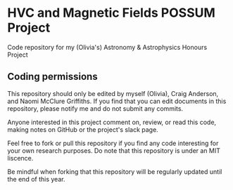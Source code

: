 # HVC and Magnetic Fields POSSUM Project
Code repository for my (Olivia's) Astronomy &amp; Astrophysics Honours Project

## Coding permissions

This repository should only be edited by myself (Olivia), Craig Anderson, and Naomi McClure Griffiths. If you find that you can edit documents in this repository, please notify me and do not submit any commits.

Anyone interested in this project comment on, review, or read this code, making notes on GitHub or the project's slack page.

Feel free to fork or pull this repository if you find any code interesting for your own research purposes. Do note that this repository is under an MIT liscence.

Be mindful when forking that this repository will be regularly updated until the end of this year.
